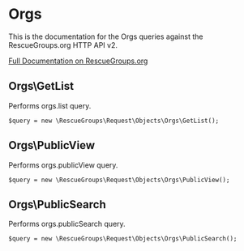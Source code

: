 # Orgs

This is the documentation for the Orgs queries against the RescueGroups.org HTTP API v2.

[Full Documentation on RescueGroups.org](https://userguide.rescuegroups.org/display/APIDG/Object+definitions#Objectdefinitions-)

## Orgs\GetList

Performs orgs.list query.

    $query = new \RescueGroups\Request\Objects\Orgs\GetList();


## Orgs\PublicView

Performs orgs.publicView query.

    $query = new \RescueGroups\Request\Objects\Orgs\PublicView();


## Orgs\PublicSearch

Performs orgs.publicSearch query.

    $query = new \RescueGroups\Request\Objects\Orgs\PublicSearch();


